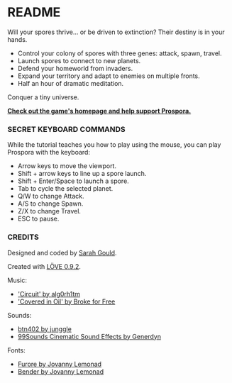 # README #

Will your spores thrive... or be driven to extinction? Their destiny is in your hands.

- Control your colony of spores with three genes: attack, spawn, travel.
- Launch spores to connect to new planets.
- Defend your homeworld from invaders.
- Expand your territory and adapt to enemies on multiple fronts.
- Half an hour of dramatic meditation.

Conquer a tiny universe.

**[Check out the game's homepage and help support Prospora.](http://sarahgould.itch.io/prospora)**

### SECRET KEYBOARD COMMANDS ###

While the tutorial teaches you how to play using the mouse, you can play Prospora with the keyboard:

- Arrow keys to move the viewport.
- Shift + arrow keys to line up a spore launch.
- Shift + Enter/Space to launch a spore.
- Tab to cycle the selected planet.
- Q/W to change Attack.
- A/S to change Spawn.
- Z/X to change Travel.
- ESC to pause.

### CREDITS ###

Designed and coded by [Sarah Gould](http://www.zenzoa.com).

Created with [LÖVE 0.9.2](https://love2d.org/).

Music:
- ['Circuit' by alg0rh1tm](http://freemusicarchive.org/music/maD__Alg0rh1tm/Clockwork/01_alg0rh1tm_-_Circuit)
- ['Covered in Oil' by Broke for Free](http://freemusicarchive.org/music/Broke_For_Free/Slam_Funk/Broke_For_Free_-_Slam_Funk_-_10_Covered_In_Oil)

Sounds:
- [btn402 by junggle](http://www.freesound.org/people/junggle/sounds/26777/)
- [99Sounds Cinematic Sound Effects by Generdyn](http://99sounds.org/free-sound-effects/)

Fonts:
- [Furore by Jovanny Lemonad](http://www.fontsquirrel.com/fonts/furore)
- [Bender by Jovanny Lemonad](http://www.fontsquirrel.com/fonts/bender)